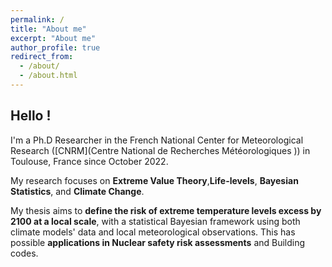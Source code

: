 ```yaml
---
permalink: /
title: "About me"
excerpt: "About me"
author_profile: true
redirect_from: 
  - /about/
  - /about.html
---
```


## Hello !
I'm a Ph.D Researcher in the French National Center for Meteorological Research ([CNRM](Centre National de Recherches Météorologiques )) in Toulouse, France since October 2022.

My research focuses on **Extreme Value Theory**,**Life-levels**, **Bayesian Statistics**, and **Climate Change**.

My thesis aims to **define the risk of extreme temperature levels excess by 2100 at a local scale**, with a statistical Bayesian framework using both climate models' data and local meteorological observations. This has possible **applications in Nuclear safety risk assessments** and Building codes.


